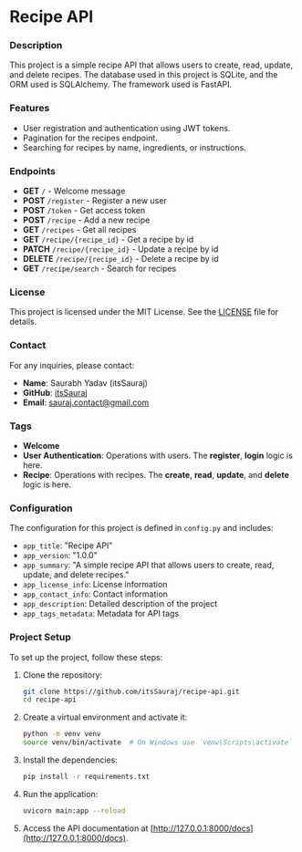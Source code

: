 # Recipe API

### Description
This project is a simple recipe API that allows users to create, read, update, and delete recipes. The database used in this project is SQLite, and the ORM used is SQLAlchemy. The framework used is FastAPI.

### Features
- User registration and authentication using JWT tokens.
- Pagination for the recipes endpoint.
- Searching for recipes by name, ingredients, or instructions.

### Endpoints
- **GET** `/` - Welcome message
- **POST** `/register` - Register a new user
- **POST** `/token` - Get access token
- **POST** `/recipe` - Add a new recipe
- **GET** `/recipes` - Get all recipes
- **GET** `/recipe/{recipe_id}` - Get a recipe by id
- **PATCH** `/recipe/{recipe_id}` - Update a recipe by id
- **DELETE** `/recipe/{recipe_id}` - Delete a recipe by id
- **GET** `/recipe/search` - Search for recipes

### License
This project is licensed under the MIT License. See the [LICENSE](https://opensource.org/licenses/MIT) file for details.

### Contact
For any inquiries, please contact:
- **Name**: Saurabh Yadav (itsSauraj)
- **GitHub**: [itsSauraj](https://github.com/itsSauraj)
- **Email**: sauraj.contact@gmail.com

### Tags
- **Welcome**
- **User Authentication**: Operations with users. The **register**, **login** logic is here.
- **Recipe**: Operations with recipes. The **create**, **read**, **update**, and **delete** logic is here.


### Configuration
The configuration for this project is defined in `config.py` and includes:
- `app_title`: "Recipe API"
- `app_version`: "1.0.0"
- `app_summary`: "A simple recipe API that allows users to create, read, update, and delete recipes."
- `app_license_info`: License information
- `app_contact_info`: Contact information
- `app_description`: Detailed description of the project
- `app_tags_metadata`: Metadata for API tags

### Project Setup
To set up the project, follow these steps:

1. Clone the repository:
    ```bash
    git clone https://github.com/itsSauraj/recipe-api.git
    cd recipe-api
    ```

2. Create a virtual environment and activate it:
    ```bash
    python -m venv venv
    source venv/bin/activate  # On Windows use `venv\Scripts\activate`
    ```

3. Install the dependencies:
    ```bash
    pip install -r requirements.txt
    ```

4. Run the application:
    ```bash
    uvicorn main:app --reload
    ```

5. Access the API documentation at [http://127.0.0.1:8000/docs](http://127.0.0.1:8000/docs).
